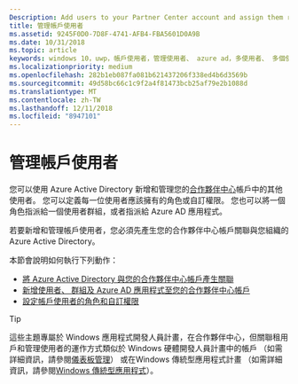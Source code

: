 ```yaml
---
Description: Add users to your Partner Center account and assign them roles with specific permissions.
title: 管理帳戶使用者
ms.assetid: 9245F0D0-7D8F-4741-AFB4-FBA5601D0A9B
ms.date: 10/31/2018
ms.topic: article
keywords: windows 10，uwp，帳戶使用者，管理使用者、 azure ad，多使用者、 多個使用者
ms.localizationpriority: medium
ms.openlocfilehash: 282b1eb087fa081b621437206f338ed4b6d3569b
ms.sourcegitcommit: 49d58bc66c1c9f2a4f81473bcb25af79e2b1088d
ms.translationtype: MT
ms.contentlocale: zh-TW
ms.lasthandoff: 12/11/2018
ms.locfileid: "8947101"
---
```

# <a name="manage-account-users"></a>管理帳戶使用者

您可以使用 Azure Active Directory 新增和管理您的[合作夥伴中心](https://partner.microsoft.com/dashboard)帳戶中的其他使用者。 您可以定義每一位使用者應該擁有的角色或自訂權限。 您也可以將一個角色指派給一個使用者群組，或者指派給 Azure AD 應用程式。

若要新增和管理帳戶使用者，您必須先產生您的合作夥伴中心帳戶關聯與您組織的 Azure Active Directory。 

本節會說明如何執行下列動作：

-   [將 Azure Active Directory 與您的合作夥伴中心帳戶產生關聯](associate-azure-ad-with-dev-center.md)
-   [新增使用者、 群組及 Azure AD 應用程式至您的合作夥伴中心帳戶](add-users-groups-and-azure-ad-applications.md)
-   [設定帳戶使用者的角色和自訂權限](set-custom-permissions-for-account-users.md)

> [!TIP]
> 這些主題專屬於 Windows 應用程式開發人員計畫，在合作夥伴中心，但關聯租用戶和管理使用者的運作方式類似於 Windows 硬體開發人員計畫中的帳戶 （如需詳細資訊，請參閱[儀表板管理](https://docs.microsoft.com/windows-hardware/drivers/dashboard/dashboard-administration)） 或在Windows 傳統型應用程式計畫 （如需詳細資訊，請參閱[Windows 傳統型應用程式](https://docs.microsoft.com/windows/desktop/appxpkg/windows-desktop-application-program#add-and-manage-account-users)）。
